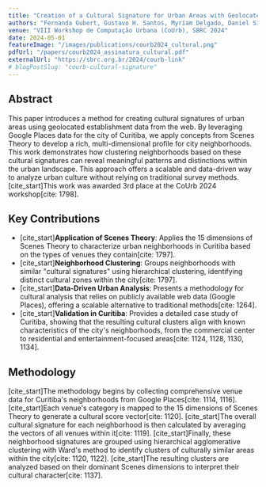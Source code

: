 ```yaml
---
title: "Creation of a Cultural Signature for Urban Areas with Geolocated Establishments on the Web"
authors: "Fernanda Gubert, Gustavo H. Santos, Myriam Delgado, Daniel Silver, Thiago Silva"
venue: "VIII Workshop de Computação Urbana (CoUrb), SBRC 2024"
date: 2024-05-01
featureImage: "/images/publications/courb2024_cultural.png"
pdfUrl: "/papers/courb2024_assinatura_cultural.pdf"
externalUrl: "https://sbrc.org.br/2024/courb-link"
# blogPostSlug: "courb-cultural-signature"
---
```


## Abstract

This paper introduces a method for creating cultural signatures of urban areas using geolocated establishment data from the web. By leveraging Google Places data for the city of Curitiba, we apply concepts from Scenes Theory to develop a rich, multi-dimensional profile for city neighborhoods. This work demonstrates how clustering neighborhoods based on these cultural signatures can reveal meaningful patterns and distinctions within the urban landscape. This approach offers a scalable and data-driven way to analyze urban culture without relying on traditional survey methods. [cite_start]This work was awarded 3rd place at the CoUrb 2024 workshop[cite: 1798].

## Key Contributions

- [cite_start]**Application of Scenes Theory**: Applies the 15 dimensions of Scenes Theory to characterize urban neighborhoods in Curitiba based on the types of venues they contain[cite: 1797].
- [cite_start]**Neighborhood Clustering**: Groups neighborhoods with similar "cultural signatures" using hierarchical clustering, identifying distinct cultural zones within the city[cite: 1797].
- [cite_start]**Data-Driven Urban Analysis**: Presents a methodology for cultural analysis that relies on publicly available web data (Google Places), offering a scalable alternative to traditional methods[cite: 1264].
- [cite_start]**Validation in Curitiba**: Provides a detailed case study of Curitiba, showing that the resulting cultural clusters align with known characteristics of the city's neighborhoods, from the commercial center to residential and entertainment-focused areas[cite: 1124, 1128, 1130, 1134].

## Methodology

[cite_start]The methodology begins by collecting comprehensive venue data for Curitiba's neighborhoods from Google Places[cite: 1114, 1116]. [cite_start]Each venue's category is mapped to the 15 dimensions of Scenes Theory to generate a cultural score vector[cite: 1120]. [cite_start]The overall cultural signature for each neighborhood is then calculated by averaging the vectors of all venues within it[cite: 1119]. [cite_start]Finally, these neighborhood signatures are grouped using hierarchical agglomerative clustering with Ward's method to identify clusters of culturally similar areas within the city[cite: 1120, 1122]. [cite_start]The resulting clusters are analyzed based on their dominant Scenes dimensions to interpret their cultural character[cite: 1137].
